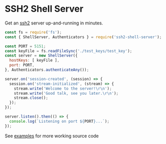 # SSH2 Shell Server

Get an [ssh2](https://www.npmjs.com/package/ssh2) server up-and-running in minutes.

```javascript
const fs = require('fs');
const { ShellServer, Authenticators } = require('ssh2-shell-server');

const PORT = 5151;
const keyFile = fs.readFileSync('./test_keys/test_key');
const server = new ShellServer({
  hostKeys: [ keyFile ],
  port: PORT,
}, Authenticators.authenticateAny());

server.on('session-created', (session) => {
  session.on('stream-initialized', (stream) => {
    stream.write('Welcome to the server!\r\n');
    stream.write('Good talk, see you later.\r\n');
    stream.close();
  });
});

server.listen().then(() => {
  console.log(`Listening on port ${PORT}...`);
});
```
See [examples](ssh2-shell-server/examples) for more working source code